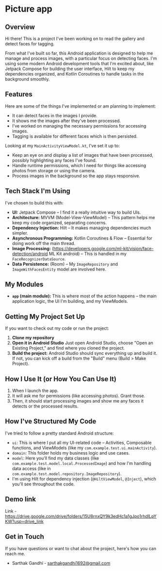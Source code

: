 # Picture app

## Overview

Hi there! This is a project I've been working on to read the gallery and detect faces for tagging.

From what I've built so far, this Android application is designed to help me manage and process images, with a particular focus on detecting faces. I'm using some modern Android development tools that I'm excited about, like Jetpack Compose for building the user interface, Hilt to keep my dependencies organized, and Kotlin Coroutines to handle tasks in the background smoothly.

## Features

Here are some of the things I've implemented or am planning to implement:

*   It can detect faces in the images I provide.
*   It shows me the images after they've been processed.
*   I've worked on managing the necessary permissions for accessing images.
*   Tagging is available for different faces which is then persisted.

Looking at my `MainActivityViewModel.kt`, I've set it up to:
*   Keep an eye on and display a list of images that have been processed, possibly highlighting any faces I've found.
*   Handle runtime permissions, which I need for things like accessing photos from storage or using the camera.
*   Process images in the background so the app stays responsive.

## Tech Stack I'm Using

I've chosen to build this with:

*   **UI:** Jetpack Compose – I find it a really intuitive way to build UIs.
*   **Architecture:** MVVM (Model-View-ViewModel) – This pattern helps me keep my code organized, separating concerns.
*   **Dependency Injection:** Hilt – It makes managing dependencies much simpler.
*   **Asynchronous Programming:** Kotlin Coroutines & Flow – Essential for doing work off the main thread.
*   **Image Processing:** (https://developers.google.com/ml-kit/vision/face-detection/android ML Kit android) – This is handled in my `FaceRecognizerDataSource`.
*   **Data Persistence:** (Room) – My `ImageRepository` and `ImageWithFacesEntity` model are involved here.

## My Modules

*   **`app` (main module):** This is where most of the action happens – the main application logic, the UI I'm building, and my ViewModels.

## Getting My Project Set Up

If you want to check out my code or run the project:

1.  **Clone my repository**
2.  **Open it in Android Studio**
    Just open Android Studio, choose "Open an Existing Project," and find where you cloned the project.
3.  **Build the project:**
    Android Studio should sync everything up and build it. If not, you can kick off a build from the "Build" menu (Build > Make Project).

## How I Use It (or How You Can Use It)

1.  When I launch the app.
2.  It will ask me for permissions (like accessing photos). Grant those.
3.  Then, it should start processing images and show me any faces it detects or the processed results.

## How I've Structured My Code

I've tried to follow a pretty standard Android structure:
*   `ui`: This is where I put all my UI-related code – Activities, Composable functions, and ViewModels (like my `com.example.test.ui.mainActivity`).
*   `domain`: This folder holds my business logic and use cases.
*   `model`: Here you'll find my data classes (like `com.example.test.model.local.ProcessedImage`) and how I'm handling data access (like in `com.example.test.model.repository.ImageRepository`).
*   I'm using Hilt for dependency injection (`@HiltViewModel`, `@Inject`), which you'll see throughout the code.

## Demo link

Link - https://drive.google.com/drive/folders/15U8rnxQY9k3edHc1a1gJpo1rhdILpYKW?usp=drive_link

## Get in Touch

If you have questions or want to chat about the project, here's how you can reach me.

*   Sarthak Gandhi - sarthakgandhi1692@gmail.com
